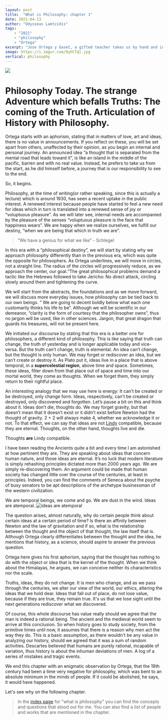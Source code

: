 ```yaml
---
layout: post
title:	"What is Philosophy: chapter 1"
date: 2021-04-13
author: "Odysseas Lamtzidis"
tags:
    - "2021"
    - "philosophy"
    - "Ortega"
excerpt: "Jose Ortega y Gaset, a gifted teacher takes us by hand and introduces us to the nature of philosophy. In the first chapter we talk about the road ahead, the journey."
image: https://i.imgur.com/9yhCTql.jpg
vertical: philosophy
---
```


![](https://i.imgur.com/9yhCTql.jpg)

# Philosophy Today. The strange Adventure which befalls Truths: The coming of the Truth. Articulation of History with Philosophy.

Ortega starts with an aphorism, stating that in matters of love, art and ideas, there is no value in announcements. If you reflect on these, you will be set apart from others, unaffected by their opinion, as you begin an internal and personal journey. An announced idea “a thought that is separated from the mental road that leads toward it”, is like an island in the middle of the pacific, barren and with no real value. Instead, he prefers to take us from the start, as he did himself before, a journey that is our responsibility to see to the end. 

So, it begins.

Philosophy, at the time of writing(or rather speaking, since this is actually a lecture) which is around 1930, has seen a recent uptake in the public interest. A renewed interest because people have started to feel a new need for ideas which in turn is translated into a renewed sense of joy or “voluptuous pleasure”. As we will later see, internal needs are accompanied by the pleasure of the senses “voluptuous pleasure is the face that happiness wears”. We are happy when we realize ourselves, we fulfill our destiny, “when we are being that which in truth we are”.

> “We have a genius for what we like” - Schlegel

In this era with a “philosophical destiny”, we will start by stating why we approach philosophy differently than in the previous era, which was quite the opposite for philosophers.  As Ortega underlines, we will move in circles, not a straight line. The radius of the circles will progressively reduce, as we approach the center, our goal.“The great philosophical problems demand a tactic like the Hebrews followed to take Jericho: No direct attack, circling slowly around them and tightening the curve.

We will start from the abstracts, the foundations and as we move forward, we will discuss more everyday issues, how philosophy can be tied back to our own beings. “ We are going to decent boldly below what each one customarily thinks his life to be”. Although we will be scientific in our demeanor, “clarity is the form of courtesy that the philosopher owns”, thus no jargon will be used, like in other sciences. Jargon, that great dragon that guards his treasures, will not be present here.

We initiated our discourse by stating that this era is a better one for philosophers, a different kind of philosophy. This is like saying that truth can change, the truth of yesterday and is longer applicable today and vice-versa. But the truth can’t change, truth is elemental. An idea can’t change, but the thought is only human. We may forget or rediscover an idea, but we can’t create or destroy it. As Plato put it, ideas live in a place that is above temporal, in a **supercelestial region**, above time and space. Sometimes, these ideas, filter down from that place out of space and time into our mortal world, they come as thoughts. When we forget them, they simply return to their rightful place.

An interesting analogy that we may use here is energy: It can’t be created or be destroyed, only change form. Ideas, respectively,  can’t be created or destroyed, only discovered and forgotten. Let’s pause a bit on this and think about it. Ideas don’t die, thoughts do. We may forget gravity, but that doesn’t mean that it doesn’t exist or it didn’t exist before Newton had the thought of gravity. 2 + 2 will always make 4, whether we acknowledge it or not. To that effect, we can say that ideas are not [Lindy](https://en.wikipedia.org/wiki/Lindy_effect) compatible, because they are eternal. Thoughts, on the other hand, thoughts live and die. 

Thoughts **are** Lindy compatible.

I have been reading the Ancients quite a bit and every time I am astonished at how pertinent they are. They are speaking about ideas that concern human nature, and those ideas are eternal. It’s no luck that modern literature is simply rehashing principles dictated more than 2000 years ago. We are simply re-discovering them. An argument could be made that human society has changed little over the course of the centuries, at least in principles. Indeed, you can find the comments of Seneca about the psyche of busy senators to be apt descriptions of the archetype businessman of the western civilization. 

We are temporal beings, we come and go. We are dust in the wind. Ideas are atemporal.
![ideas are atemporal](https://i.imgur.com/4mdmZlo.png)


The question arises, almost naturally, why do certain people think about certain ideas at a certain period of time? Is there an affinity between Newton and the law of gravitation and if so, what is the relationship between the thought and the object of that thought, the law itself that is. Although Ortega clearly differentiates between the thought and the idea, he mentions that history, as a science, should aspire to answer the previous question.

Ortega here gives his first aphorism, saying that the thought has nothing to do with the object or idea that is the kernel of the thought. When we think about the Himalayas, he argues, we can conceive neither its characteristics nor the scale. 

Truths, ideas, they do not change. It is men who change, and as we pass through the centuries, we alter our view of the world, our ethics, altering the ideas that we hold dear. Ideas that fall out of place, do not lose value, because if they are true, they remain true. It's us that we lose sight until the next generations rediscover what we discovered. 

Of course, this whole discourse has value really should we agree that the man is indeed a rational being. The ancient and the medieval world seem to arrive at this conclusion. So when history goes to study society, from the primitive times until now, it assumes that there is a reason why men act the way they do. This is a basic assumption, as there wouldn't be any value in analyzing our history, should we agreed that it was a sum of random activities.  Descartes believed that humans are purely rational, incapable of variation, thus history is about the inhuman deviations of men. A log of a series of mistakes and tragic events.

We end this chapter with an enigmatic observation by Ortega, that the 19th century had been a time very negative for philosophy, which was bent to an absolute minimum in the minds of people. If it could be abolished, he says, it would have happened.

Let's see why on the following chapter.

> In the [index page](2021-04-13-what-is-philosophy-index.md) for "what is philosophy" you can find the concepts and questions that stood out for me. You can also find a list of people and works that are mentioned in the chapter. 